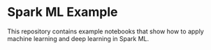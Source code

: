 # Spark ML Example
This repository contains example notebooks that show how to apply machine learning and deep learning in Spark ML.
